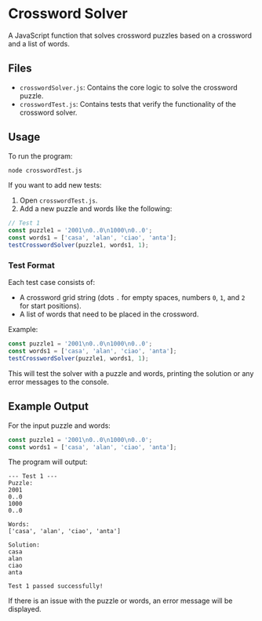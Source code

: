 # Crossword Solver

A JavaScript function that solves crossword puzzles based on a crossword and a list of words.

## Files

- `crosswordSolver.js`: Contains the core logic to solve the crossword puzzle.
- `crosswordTest.js`: Contains tests that verify the functionality of the crossword solver.

## Usage

To run the program:
```bash
node crosswordTest.js
```

If you want to add new tests:
1. Open `crosswordTest.js`.
2. Add a new puzzle and words like the following:
```javascript
// Test 1
const puzzle1 = '2001\n0..0\n1000\n0..0';
const words1 = ['casa', 'alan', 'ciao', 'anta'];
testCrosswordSolver(puzzle1, words1, 1);
```

### Test Format

Each test case consists of:
- A crossword grid string (dots `.` for empty spaces, numbers `0`, `1`, and `2` for start positions).
- A list of words that need to be placed in the crossword.

Example:
```javascript
const puzzle1 = '2001\n0..0\n1000\n0..0';
const words1 = ['casa', 'alan', 'ciao', 'anta'];
testCrosswordSolver(puzzle1, words1, 1);
```

This will test the solver with a puzzle and words, printing the solution or any error messages to the console.

## Example Output

For the input puzzle and words:
```javascript
const puzzle1 = '2001\n0..0\n1000\n0..0';
const words1 = ['casa', 'alan', 'ciao', 'anta'];
```
The program will output:
```
--- Test 1 ---
Puzzle:
2001
0..0
1000
0..0

Words:
['casa', 'alan', 'ciao', 'anta']

Solution:
casa
alan
ciao
anta

Test 1 passed successfully!
```

If there is an issue with the puzzle or words, an error message will be displayed.